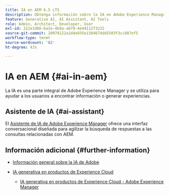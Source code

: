 ```yaml
---
title: IA en AEM 6.5 LTS
description: Obtenga información sobre la IA en Adobe Experience Manager 6.5 LTS
feature: Generative AI, AI Assistant, AI Tools
role: Admin, Architect, Developer, User
exl-id: 312e1d66-ba2e-4b9a-a679-4e44112f3222
source-git-commit: 20978122a1d4e935e1384674dd5503f3cc807ef5
workflow-type: tm+mt
source-wordcount: '82'
ht-degree: 41%

---
```


# IA en AEM {#ai-in-aem}

La IA es una parte integral de Adobe Experience Manager y se utiliza para ayudar a los usuarios a encontrar información o generar experiencias.

## Asistente de IA {#ai-assistant}

El [Asistente de IA de Adobe Experience Manager](/help/ai-assistant-in-aem.md) ofrece una interfaz conversacional diseñada para agilizar la búsqueda de respuestas a las consultas relacionadas con AEM.

## Información adicional {#further-information}

* [Información general sobre la IA de Adobe](https://www.adobe.com/ai/overview.html?lang=es)

* [IA generativa en productos de Experience Cloud](https://experienceleague.adobe.com/es/docs/core-services/interface/features/generative-ai)

   * [IA generativa en productos de Experience Cloud - Adobe Experience Manager](https://experienceleague.adobe.com/es/docs/core-services/interface/features/generative-ai#aem)
